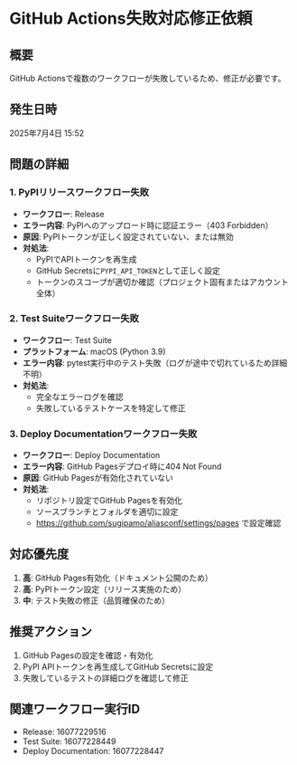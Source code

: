 # GitHub Actions失敗対応修正依頼

## 概要
GitHub Actionsで複数のワークフローが失敗しているため、修正が必要です。

## 発生日時
2025年7月4日 15:52

## 問題の詳細

### 1. PyPIリリースワークフロー失敗
- **ワークフロー**: Release
- **エラー内容**: PyPIへのアップロード時に認証エラー（403 Forbidden）
- **原因**: PyPIトークンが正しく設定されていない、または無効
- **対処法**: 
  - PyPIでAPIトークンを再生成
  - GitHub Secretsに`PYPI_API_TOKEN`として正しく設定
  - トークンのスコープが適切か確認（プロジェクト固有またはアカウント全体）

### 2. Test Suiteワークフロー失敗
- **ワークフロー**: Test Suite
- **プラットフォーム**: macOS (Python 3.9)
- **エラー内容**: pytest実行中のテスト失敗（ログが途中で切れているため詳細不明）
- **対処法**:
  - 完全なエラーログを確認
  - 失敗しているテストケースを特定して修正

### 3. Deploy Documentationワークフロー失敗
- **ワークフロー**: Deploy Documentation
- **エラー内容**: GitHub Pagesデプロイ時に404 Not Found
- **原因**: GitHub Pagesが有効化されていない
- **対処法**:
  - リポジトリ設定でGitHub Pagesを有効化
  - ソースブランチとフォルダを適切に設定
  - https://github.com/sugipamo/aliasconf/settings/pages で設定確認

## 対応優先度
1. **高**: GitHub Pages有効化（ドキュメント公開のため）
2. **高**: PyPIトークン設定（リリース実施のため）
3. **中**: テスト失敗の修正（品質確保のため）

## 推奨アクション
1. GitHub Pagesの設定を確認・有効化
2. PyPI APIトークンを再生成してGitHub Secretsに設定
3. 失敗しているテストの詳細ログを確認して修正

## 関連ワークフロー実行ID
- Release: 16077229516
- Test Suite: 16077228449
- Deploy Documentation: 16077228447